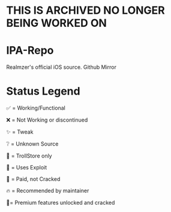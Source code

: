 # THIS IS ARCHIVED NO LONGER BEING WORKED ON

# IPA-Repo
Realmzer's official iOS source. Github Mirror

# Status Legend

✅ = Working/Functional

❌ = Not Working or discontinued

✨ = Tweak

❔ = Unknown Source

🔵 = TrollStore only

🐞 = Uses Exploit

💸 = Paid, not Cracked

🔥 = Recommended by maintainer

🌟= Premium features unlocked and cracked
